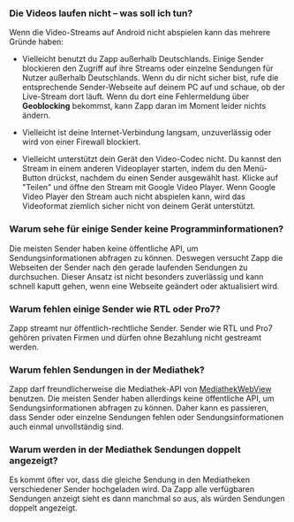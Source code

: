 ### Die Videos laufen nicht – was soll ich tun?

Wenn die Video-Streams auf Android nicht abspielen kann das mehrere Gründe haben:

- Vielleicht benutzt du Zapp außerhalb Deutschlands. Einige Sender blockieren
den Zugriff auf ihre Streams oder einzelne Sendungen für Nutzer außerhalb
Deutschlands. Wenn du dir nicht sicher bist, rufe die entsprechende Sender-Webseite
auf deinem PC auf und schaue, ob der Live-Stream dort läuft. Wenn du dort eine
Fehlermeldung über **Geoblocking** bekommst, kann Zapp daran im Moment leider nichts
ändern.

- Vielleicht ist deine Internet-Verbindung langsam, unzuverlässig oder wird von
einer Firewall blockiert.

- Vielleicht unterstützt dein Gerät den Video-Codec nicht. Du kannst den Stream in
einem anderen Videoplayer starten, indem du den Menü-Button drückst, nachdem du einen
Sender ausgewählt hast. Klicke auf "Teilen" und öffne den Stream mit Google Video Player.
Wenn Google Video Player den Stream auch nicht abspielen kann, wird das Videoformat
ziemlich sicher nicht von deinem Gerät unterstützt.


### Warum sehe für einige Sender keine Programminformationen?

Die meisten Sender haben keine öffentliche API, um Sendungsinformationen abfragen zu
können. Deswegen versucht Zapp die Webseiten der Sender nach den gerade laufenden
Sendungen zu durchsuchen. Dieser Ansatz ist nicht besonders zuverlässig und kann schnell
kaputt gehen, wenn eine Webseite geändert oder aktualisiert wird.


### Warum fehlen einige Sender wie RTL oder Pro7?

Zapp streamt nur öffentlich-rechtliche Sender. Sender wie RTL und Pro7 gehören privaten
Firmen und dürfen ohne Bezahlung nicht gestreamt werden.


### Warum fehlen Sendungen in der Mediathek?

Zapp darf freundlicherweise die Mediathek-API von [MediathekWebView](https://mediathekviewweb.de/)
benutzen. Die meisten Sender haben allerdings keine öffentliche API, um Sendungsinformationen
abfragen zu können. Daher kann es passieren, dass Sender oder einzelne Sendungen fehlen oder
Sendungsinformationen auch einmal unvollständig sind.


### Warum werden in der Mediathek Sendungen doppelt angezeigt?

Es kommt öfter vor, dass die gleiche Sendung in den Mediatheken verschiedener Sender
hochgeladen wird. Da Zapp alle verfügbaren Sendungen anzeigt sieht es dann manchmal so aus,
als würden Sendungen doppelt angezeigt.
